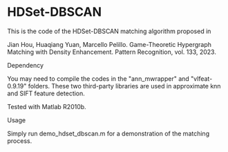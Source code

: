 # HDSet-DBSCAN
This is the code of the HDSet-DBSCAN matching algorithm proposed in

Jian Hou, Huaqiang Yuan, Marcello Pelillo. Game-Theoretic Hypergraph Matching with Density Enhancement. Pattern Recognition, vol. 133, 2023.

Dependency

You may need to compile the codes in the "ann_mwrapper" and "vlfeat-0.9.19" folders. These two third-party libraries are used in approximate knn and SIFT feature detection.

Tested with Matlab R2010b.

Usage

Simply run demo_hdset_dbscan.m for a demonstration of the matching process.
